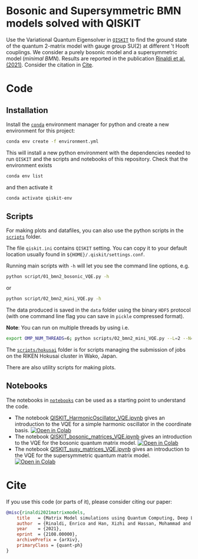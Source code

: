 # Bosonic and Supersymmetric BMN models solved with QISKIT

Use the Variational Quantum Eigensolver in [`QISKIT`](www.qiskit.org) to find the ground state of the quantum 2-matrix model with gauge group SU(2) at different 't Hooft couplings.
We consider a purely bosonic model and a supersymmetric model (*minimal BMN*).
Results are reported in the publication [Rinaldi et al. (2021)](www.arxiv.org/abs/2108.00000).
Consider the citation in [Cite](#cite).

# Code

## Installation

Install the [`conda`](https://docs.conda.io/projects/conda/en/latest/user-guide/getting-started.html) environment manager for python and create a new environment for this project:
```bash
conda env create -f environment.yml
```

This will install a new python environment with the dependencies needed to run `QISKIT` and the scripts and notebooks of this repository.
Check that the environment exists
```bash
conda env list
```
and then activate it
```bash
conda activate qiskit-env
```

## Scripts

For making plots and datafiles, you can also use the python scripts in the [`scripts`](./scripts) folder.

The file `qiskit.ini` contains `QISKIT` setting. You can copy it to your default location usually found in `${HOME}/.qiskit/settings.conf`.

Running main scripts with `-h` will let you see the command line options, e.g.
```bash
python script/01_bmn2_bosonic_VQE.py -h
```
or
```bash
python script/02_bmn2_mini_VQE.py -h
```

The data produced is saved in the `data` folder using the binary `HDF5` protocol (with one command line flag you can save in `pickle` compressed format).

**Note**: You can run on multiple threads by using i.e.
```bash
export OMP_NUM_THREADS=6; python scripts/02_bmn2_mini_VQE.py --L=2 --N=2 --g2N=0.2 --optimizer='COBYLA' --varform=['ry','rz'] --depth=3 --nrep=10
```

The [`scripts/hokusai`](./scripts/hokusai) folder is for scripts managing the submission of jobs on the RIKEN Hokusai cluster in Wako, Japan.

There are also utility scripts for making plots.

## Notebooks

The notebooks in [`notebooks`](./notebooks) can be used as a starting point to understand the code.

* The notebook [QISKIT_HarmonicOscillator_VQE.ipynb](./notebooks/QISKIT_HarmonicOscillator_VQE.ipynb) gives an introduction to the VQE for a simple harmonic oscillator in the coordinate basis. [![Open in Colab](https://colab.research.google.com/assets/colab-badge.svg)](https://colab.research.google.com/drive/1Jk1cHXoSllGggh5oLxJnpelNgHlO_qNh?usp=sharing)
* The notebook [QISKIT_bosonic_matrices_VQE.ipynb](./notebooks/QISKIT_bosonic_matrices_VQE.ipynb) gives an introduction to the VQE for the bosonic quantum matrix model. [![Open in Colab](https://colab.research.google.com/assets/colab-badge.svg)](https://colab.research.google.com/drive/1zOAc1BZb90KcKPtiIJ20q-HhbCGx3Drs?usp=sharing)
* The notebook [QISKIT_susy_matrices_VQE.ipynb](./notebooks/QISKIT_susy_matrices_VQE.ipynb) gives an introduction to the VQE for the supersymmetric quantum matrix model. [![Open in Colab](https://colab.research.google.com/assets/colab-badge.svg)](https://colab.research.google.com/drive/1q81_9anzZGBK80qdYT0sUxDoEGsW6Qj9?usp=sharing)

# Cite

If you use this code (or parts of it), please consider citing our paper:
```bibtex
@misc{rinaldi2021matrixmodels,
    title   = {Matrix Model simulations using Quantum Computing, Deep Learning, and Lattice Monte Carlo}, 
    author  = {Rinaldi, Enrico and Han, Xizhi and Hassan, Mohammad and Feng, Yuan and Nori, Franco and McGuigan, Michael and Hanada, Masanori},
    year    = {2021},
    eprint  = {2108.00000},
    archivePrefix = {arXiv},
    primaryClass = {quant-ph}
}
```
